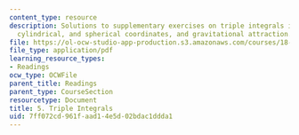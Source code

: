 ```yaml
---
content_type: resource
description: Solutions to supplementary exercises on triple integrals in rectangular,
  cylindrical, and spherical coordinates, and gravitational attraction.
file: https://ol-ocw-studio-app-production.s3.amazonaws.com/courses/18-02-multivariable-calculus-fall-2007/7ff072cd961faad14e5d02bdac1ddda1_tripl_intgrl_sol.pdf
file_type: application/pdf
learning_resource_types:
- Readings
ocw_type: OCWFile
parent_title: Readings
parent_type: CourseSection
resourcetype: Document
title: 5. Triple Integrals
uid: 7ff072cd-961f-aad1-4e5d-02bdac1ddda1
---
```

